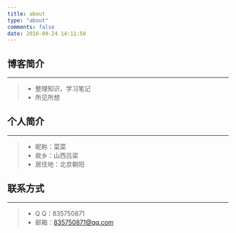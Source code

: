 ```yaml
---
title: about
type: "about"
comments: false
date: 2016-09-24 14:11:50
---
```

## 博客简介
---
> * 整理知识，学习笔记
> * 所见所想

## 个人简介
---
> * 昵称：菜菜
> * 故乡：山西吕梁
> * 居住地：北京朝阳

## 联系方式
---
> * Q Q：835750871
> * 邮箱：835750871@qq.com